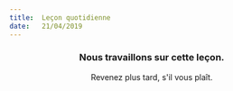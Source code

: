 ```yaml
---
title:  Leçon quotidienne
date:   21/04/2019
---
```


### <center>Nous travaillons sur cette leçon.</center>
<center>Revenez plus tard, s'il vous plaît.</center>